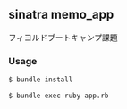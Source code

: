 ## sinatra memo_app
フィヨルドブートキャンプ課題  

### Usage
``` bash
$ bundle install
```
``` bash
$ bundle exec ruby app.rb
```
